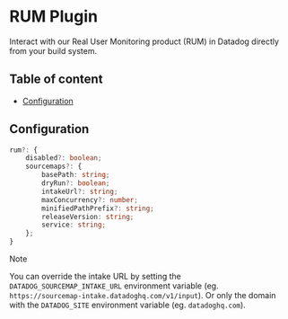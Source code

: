 # RUM Plugin <!-- #omit in toc -->

Interact with our Real User Monitoring product (RUM) in Datadog directly from your build system.

<!-- The title and the following line will both be added to the root README.md  -->

## Table of content <!-- #omit in toc -->

<!-- This is auto generated with yarn cli integrity -->

<!-- #toc -->
-   [Configuration](#configuration)
<!-- #toc -->

## Configuration

```ts
rum?: {
    disabled?: boolean;
    sourcemaps?: {
        basePath: string;
        dryRun?: boolean;
        intakeUrl?: string;
        maxConcurrency?: number;
        minifiedPathPrefix?: string;
        releaseVersion: string;
        service: string;
    };
}
```

> [!NOTE]
> You can override the intake URL by setting the `DATADOG_SOURCEMAP_INTAKE_URL` environment variable (eg. `https://sourcemap-intake.datadoghq.com/v1/input`).
> Or only the domain with the `DATADOG_SITE` environment variable (eg. `datadoghq.com`).
